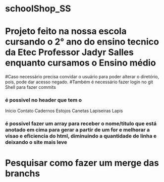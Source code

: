 # schoolShop_SS
# Projeto feito na nossa escola cursando o 2° ano do ensino tecnico da Etec Professor Jadyr Salles enquanto cursamos o Ensino médio
#Caso necessário precisa convidar o usuário para poder alterar o diretório, pois, pode dar acesso negado.
#Também é necessário fazer login no git Shell para fazer commits


### é possivel no header que tem o 
Início
Contato
Cadernos
Estojos
Canetas
Lapiseiras
Lapis

### é possivel fazer um array para receber o nome/titulo que está anotado em cima para gerar a partir de um for e melhorar a visao e eficiencia do html, diminuindo a quantidade de linha e deixando o site mais leve

# Pesquisar como fazer um merge das branchs
